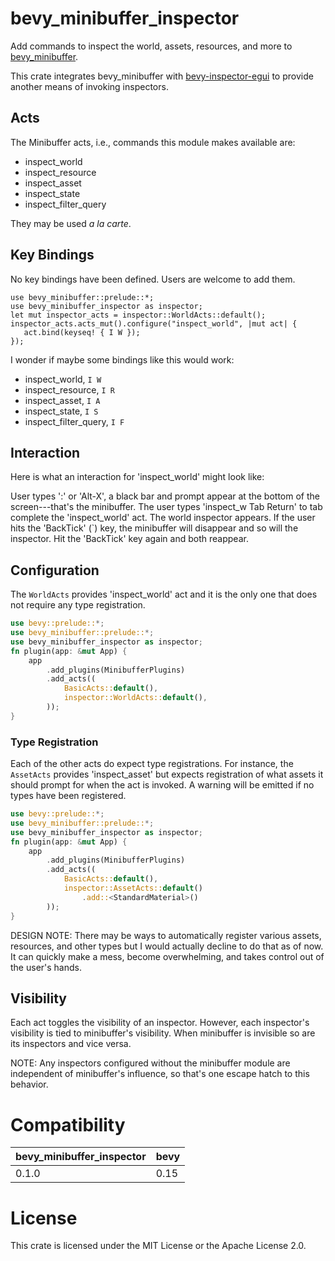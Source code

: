 # bevy_minibuffer_inspector

Add commands to inspect the world, assets, resources, and more to
[bevy_minibuffer](https://github.com/shanecelis/bevy_minibuffer).

This crate integrates bevy_minibuffer with
[bevy-inspector-egui](https://github.com/jakobhellermann/bevy-inspector-egui) to
provide another means of invoking inspectors.

## Acts

The Minibuffer acts, i.e., commands this module makes available are:
- inspect_world
- inspect_resource
- inspect_asset
- inspect_state
- inspect_filter_query

They may be used _a la carte_.

## Key Bindings

No key bindings have been defined. Users are welcome to add them.

```no_run
use bevy_minibuffer::prelude::*;
use bevy_minibuffer_inspector as inspector;
let mut inspector_acts = inspector::WorldActs::default();
inspector_acts.acts_mut().configure("inspect_world", |mut act| {
   act.bind(keyseq! { I W });
});
```

I wonder if maybe some bindings like this would work:
- inspect_world, `I W`
- inspect_resource, `I R`
- inspect_asset, `I A`
- inspect_state, `I S`
- inspect_filter_query, `I F`

## Interaction

Here is what an interaction for 'inspect_world' might look like:

User types ':' or 'Alt-X', a black bar and prompt appear at the bottom of
the screen---that's the minibuffer. The user types 'inspect_w Tab Return' to tab
complete the 'inspect_world' act. The world inspector appears. If the user
hits the 'BackTick' (`) key, the minibuffer will disappear and so will the
inspector. Hit the 'BackTick' key again and both reappear.

## Configuration

The `WorldActs` provides 'inspect_world' act and it is the only one that does
not require any type registration.

```rust no_run
use bevy::prelude::*;
use bevy_minibuffer::prelude::*;
use bevy_minibuffer_inspector as inspector;
fn plugin(app: &mut App) {
    app
        .add_plugins(MinibufferPlugins)
        .add_acts((
            BasicActs::default(),
            inspector::WorldActs::default(),
        ));
}
```

### Type Registration

Each of the other acts do expect type registrations. For instance, the
`AssetActs` provides 'inspect_asset' but expects registration of
what assets it should prompt for when the act is invoked. A warning will be
emitted if no types have been registered.

```rust no_run
use bevy::prelude::*;
use bevy_minibuffer::prelude::*;
use bevy_minibuffer_inspector as inspector;
fn plugin(app: &mut App) {
    app
        .add_plugins(MinibufferPlugins)
        .add_acts((
            BasicActs::default(),
            inspector::AssetActs::default()
                .add::<StandardMaterial>()
        ));
}
```

DESIGN NOTE: There may be ways to automatically register various assets,
resources, and other types but I would actually decline to do that as of now. It
can quickly make a mess, become overwhelming, and takes control out of the
user's hands.

## Visibility

Each act toggles the visibility of an inspector. However, each inspector's
visibility is tied to minibuffer's visibility. When minibuffer is invisible
so are its inspectors and vice versa.

NOTE: Any inspectors configured without the minibuffer module are
independent of minibuffer's influence, so that's one escape hatch to this
behavior.

# Compatibility

| bevy_minibuffer_inspector | bevy |
|---------------------------|------|
| 0.1.0                     | 0.15 |

# License

This crate is licensed under the MIT License or the Apache License 2.0.
